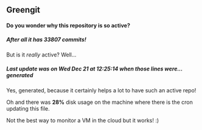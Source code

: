 ## Greengit

#### Do you wonder why this repository is so active?

##### After all it has 33807 commits!

But is it *really* active? Well...

##### Last update was on Wed Dec 21 at 12:25:14 when those lines were... generated

Yes, generated, because it certainly helps a lot to have such an active repo!

Oh and there was **28%** disk usage on the machine
where there is the cron updating this file.

Not the best way to monitor a VM in the cloud but it works! :)
